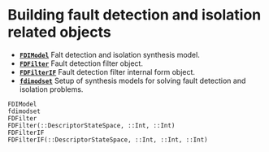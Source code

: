 # Building fault detection and isolation related objects

* **[`FDIModel`](@ref)**  Falt detection and isolation synthesis model.
* **[`FDFilter`](@ref)**  Fault detection filter object.
* **[`FDFilterIF`](@ref)**  Fault detection filter internal form object.
* **[`fdimodset`](@ref)**  Setup of synthesis models for solving fault detection and isolation problems.

```@docs
FDIModel
fdimodset
FDFilter
FDFilter(::DescriptorStateSpace, ::Int, ::Int)
FDFilterIF
FDFilterIF(::DescriptorStateSpace, ::Int, ::Int, ::Int)
```
